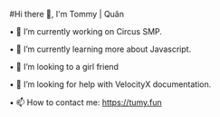 #Hi there 👋, I'm Tommy | Quân 
 
 • 🔭 I’m currently working on Circus SMP.
 
 • 🌱 I’m currently learning more about Javascript.
 
 • 👯 I’m looking to a girl friend
 
 • 🤔 I’m looking for help with VelocityX documentation.
 
 • 📫 How to contact me: https://tumy.fun


